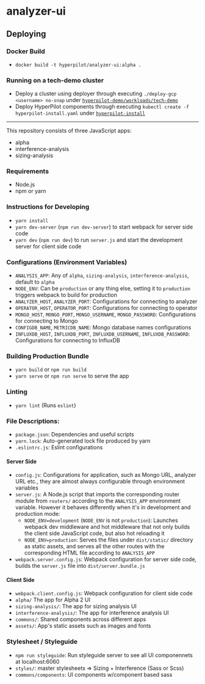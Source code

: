 # analyzer-ui

## Deploying

### Docker Build
- `docker build -t hyperpilot/analyzer-ui:alpha .`

### Running on a tech-demo cluster
- Deploy a cluster using deployer through executing `./deploy-gcp <username> no-snap` under [`hyperpilot-demo/workloads/tech-demo`](https://github.com/Hyperpilotio/hyperpilot-demo/tree/master/workloads/tech-demo)
- Deploy HyperPilot components through executing `kubectl create -f hyperpilot-install.yaml` under [`hyperpilot-install`](https://github.com/Hyperpilotio/hyperpilot-install)

---

This repository consists of three JavaScript apps:
- alpha
- interference-analysis
- sizing-analysis

### Requirements
- Node.js
- npm or yarn

### Instructions for Developing
- `yarn install`
- `yarn dev-server` (`npm run dev-server`) to start webpack for server side code
- `yarn dev` (`npm run dev`) to run `server.js` and start the development server for client side code

### Configurations (Environment Variables)
- `ANALYSIS_APP`: Any of `alpha`, `sizing-analysis`, `interference-analysis`, default to `alpha`
- `NODE_ENV`: Can be `production` or any thing else, setting it to `production` triggers webpack to build for production
- `ANALYZER_HOST`, `ANALYZER_PORT`: Configurations for connecting to analyzer
- `OPERATOR_HOST`, `OPERATOR_PORT`: Configurations for connecting to operator
- `MONGO_HOST`, `MONGO_PORT`, `MONGO_USERNAME`, `MONGO_PASSWORD`: Configurations for connecting to Mongo
- `CONFIGDB_NAME`, `METRICDB_NAME`: Mongo database names configurations
- `INFLUXDB_HOST`, `INFLUXDB_PORT`, `INFLUXDB_USERNAME`, `INFLUXDB_PASSWORD`: Configurations for connecting to InfluxDB

### Building Production Bundle
- `yarn build` or `npm run build`
- `yarn serve` or `npm run serve` to serve the app

### Linting
- `yarn lint` (Runs `eslint`)

### File Descriptions:
- `package.json`: Dependencies and useful scripts
- `yarn.lock`: Auto-generated lock file produced by yarn
- `.eslintrc.js`: Eslint configurations

#### Server Side
- `config.js`: Configurations for application, such as Mongo URL, analyzer URL etc., they are almost always configurable through environment variables
- `server.js`: A Node.js script that imports the corresponding router module from `routers/` according to the `ANALYSIS_APP` environment variable. However it behaves differently when it's in development and production mode:
    * `NODE_ENV=development` (`NODE_ENV` is not `production`): Launches webpack dev middleware and hot middleware that not only builds the client side JavaScript code, but also hot reloading it
    * `NODE_ENV=production`: Serves the files under `dist/static/` directory as static assets, and serves all the other routes with the corresponding HTML file according to `ANALYSIS_APP`
- `webpack.server.config.js`: Webpack configuration for server side code, builds the `server.js` file into `dist/server.bundle.js`

#### Client Side
- `webpack.client.config.js`: Webpack configuration for client side code
- `alpha/` The app for Alpha 2 UI
- `sizing-analysis/`: The app for sizing analysis UI
- `interference-analysis/`: The app for interference analysis UI
- `commons/`: Shared components across different apps
- `assets/`: App's static assets such as images and fonts

### Stylesheet / Styleguide
- `npm run styleguide`: Run styleguide server to see all UI componennets at localhost:6060
- `styles/`: master stylesheets => Sizing + Interference (Sass or Scss)
- `commons/components`: UI components w/component based sass
